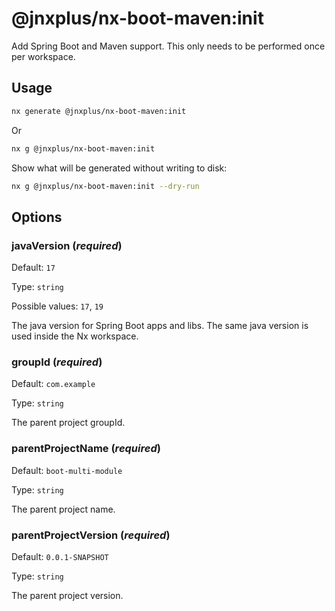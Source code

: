 # @jnxplus/nx-boot-maven:init

Add Spring Boot and Maven support. This only needs to be performed once per workspace.

## Usage

```bash
nx generate @jnxplus/nx-boot-maven:init
```

Or

```bash
nx g @jnxplus/nx-boot-maven:init
```

Show what will be generated without writing to disk:

```bash
nx g @jnxplus/nx-boot-maven:init --dry-run
```

## Options

### javaVersion (_**required**_)

Default: `17`

Type: `string`

Possible values: `17`, `19`

The java version for Spring Boot apps and libs. The same java version is used inside the Nx workspace.

### groupId (_**required**_)

Default: `com.example`

Type: `string`

The parent project groupId.

### parentProjectName (_**required**_)

Default: `boot-multi-module`

Type: `string`

The parent project name.

### parentProjectVersion (_**required**_)

Default: `0.0.1-SNAPSHOT`

Type: `string`

The parent project version.
